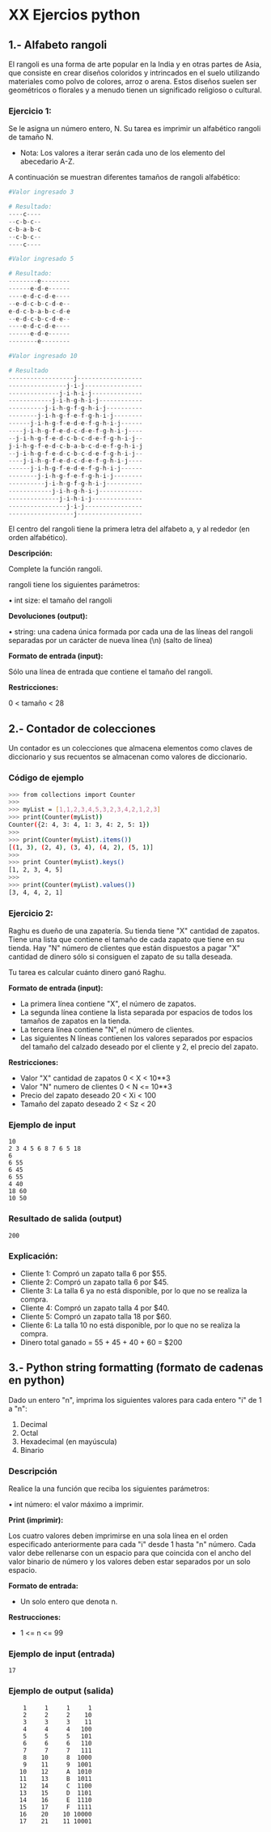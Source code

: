 # XX Ejercios python

## 1.- Alfabeto rangoli

El rangoli es una forma de arte popular en la India y en otras partes de Asia, que consiste en crear diseños coloridos y intrincados en el suelo utilizando materiales como polvo de colores, arroz o arena. Estos diseños suelen ser geométricos o florales y a menudo tienen un significado religioso o cultural.

### Ejercicio 1:
Se le asigna un número entero, N. Su tarea es imprimir un alfabético rangoli de tamaño N.
- Nota: Los valores a iterar serán cada uno de los elemento del abecedario A-Z.

A continuación se muestran diferentes tamaños de rangoli alfabético:

```python
#Valor ingresado 3

# Resultado:
----c----
--c-b-c--
c-b-a-b-c
--c-b-c--
----c----
```

```python
#Valor ingresado 5

# Resultado:
--------e--------
------e-d-e------
----e-d-c-d-e----
--e-d-c-b-c-d-e--
e-d-c-b-a-b-c-d-e
--e-d-c-b-c-d-e--
----e-d-c-d-e----
------e-d-e------
--------e--------
```

```python
#Valor ingresado 10

# Resultado
------------------j------------------
----------------j-i-j----------------
--------------j-i-h-i-j--------------
------------j-i-h-g-h-i-j------------
----------j-i-h-g-f-g-h-i-j----------
--------j-i-h-g-f-e-f-g-h-i-j--------
------j-i-h-g-f-e-d-e-f-g-h-i-j------
----j-i-h-g-f-e-d-c-d-e-f-g-h-i-j----
--j-i-h-g-f-e-d-c-b-c-d-e-f-g-h-i-j--
j-i-h-g-f-e-d-c-b-a-b-c-d-e-f-g-h-i-j
--j-i-h-g-f-e-d-c-b-c-d-e-f-g-h-i-j--
----j-i-h-g-f-e-d-c-d-e-f-g-h-i-j----
------j-i-h-g-f-e-d-e-f-g-h-i-j------
--------j-i-h-g-f-e-f-g-h-i-j--------
----------j-i-h-g-f-g-h-i-j----------
------------j-i-h-g-h-i-j------------
--------------j-i-h-i-j--------------
----------------j-i-j----------------
------------------j------------------
```

El centro del rangoli tiene la primera letra del alfabeto a, y al rededor (en orden alfabético).

**Descripción:**

Complete la función rangoli.

rangoli tiene los siguientes parámetros:

• int size: el tamaño del rangoli

**Devoluciones (output):**

• string: una cadena única formada por cada una de las líneas del rangoli separadas por un carácter de nueva línea (\n) (salto de línea)

**Formato de entrada (input):**

Sólo una línea de entrada que contiene el tamaño del rangoli.

**Restricciones:**

0 < tamaño < 28

## 2.- Contador de colecciones
Un contador es un colecciones que almacena elementos como claves de diccionario y sus recuentos se almacenan como valores de diccionario.

### Código de ejemplo
```bash
>>> from collections import Counter
>>> 
>>> myList = [1,1,2,3,4,5,3,2,3,4,2,1,2,3]
>>> print(Counter(myList))
Counter({2: 4, 3: 4, 1: 3, 4: 2, 5: 1})
>>>
>>> print(Counter(myList).items())
[(1, 3), (2, 4), (3, 4), (4, 2), (5, 1)]
>>> 
>>> print Counter(myList).keys()
[1, 2, 3, 4, 5]
>>> 
>>> print(Counter(myList).values())
[3, 4, 4, 2, 1]
```

### Ejercicio 2:
Raghu es dueño de una zapatería. Su tienda tiene "X" cantidad de zapatos.
Tiene una lista que contiene el tamaño de cada zapato que tiene en su tienda.
Hay "N" número de clientes que están dispuestos a pagar "X" cantidad de
dinero sólo si consiguen el zapato de su talla deseada.

Tu tarea es calcular cuánto dinero ganó Raghu.

**Formato de entrada (input):**

- La primera línea contiene "X", el número de zapatos.
- La segunda línea contiene la lista separada por espacios de todos los tamaños de zapatos en la tienda.
- La tercera línea contiene "N", el número de clientes.
- Las siguientes N líneas contienen los valores separados por espacios del tamaño del calzado deseado por el cliente y 2, el precio del zapato.

**Restricciones:**
- Valor "X" cantidad de zapatos 0 < X < 10**3
- Valor "N" numero de clientes 0 < N <= 10**3
- Precio del zapato deseado 20 < Xi < 100
- Tamaño del zapato deseado 2 < Sz < 20

### Ejemplo de input
```
10
2 3 4 5 6 8 7 6 5 18
6
6 55
6 45
6 55
4 40
18 60
10 50
```
### Resultado de salida (output)
```
200
```

### Explicación:
- Cliente 1: Compró un zapato talla 6 por $55.
- Cliente 2: Compró un zapato talla 6 por $45.
- Cliente 3: La talla 6 ya no está disponible, por lo que no se realiza la compra.
- Cliente 4: Compró un zapato talla 4 por $40.
- Cliente 5: Compró un zapato talla 18 por $60.
- Cliente 6: La talla 10 no está disponible, por lo que no se realiza la compra.
- Dinero total ganado = 55 + 45 + 40 + 60 = $200

## 3.- Python string formatting (formato de cadenas en python)

Dado un entero "n", imprima los siguientes valores para cada entero "i" de 1 a "n":

1. Decimal
2. Octal
3. Hexadecimal (en mayúscula)
4. Binario

### Descripción

Realice la una función que reciba los siguientes parámetros:

• int número: el valor máximo a imprimir.

**Print (imprimir):**

Los cuatro valores deben imprimirse en una sola línea en el orden especificado anteriormente para cada "i" desde 1 hasta "n" número. Cada valor debe rellenarse con un espacio para que coincida con el ancho del valor binario de número y los valores deben estar separados por un solo espacio.

**Formato de entrada:**

- Un solo entero que denota n.

**Restrucciones:**
- 1 <= n <= 99

### Ejemplo de input (entrada)
```
17
```

### Ejemplo de output (salida)
```
    1     1     1     1
    2     2     2    10
    3     3     3    11
    4     4     4   100
    5     5     5   101
    6     6     6   110
    7     7     7   111
    8    10     8  1000
    9    11     9  1001
   10    12     A  1010
   11    13     B  1011
   12    14     C  1100
   13    15     D  1101
   14    16     E  1110
   15    17     F  1111
   16    20    10 10000
   17    21    11 10001
```
